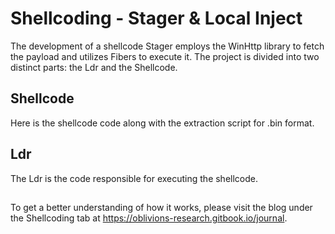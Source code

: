 # Shellcoding - Stager & Local Inject

The development of a shellcode Stager employs the WinHttp library to fetch the payload and utilizes Fibers to execute it. The project is divided into two distinct parts: the Ldr and the Shellcode.

## Shellcode
Here is the shellcode code along with the extraction script for .bin format.

## Ldr 
The Ldr is the code responsible for executing the shellcode.

##
To get a better understanding of how it works, please visit the blog under the Shellcoding tab at https://oblivions-research.gitbook.io/journal.
